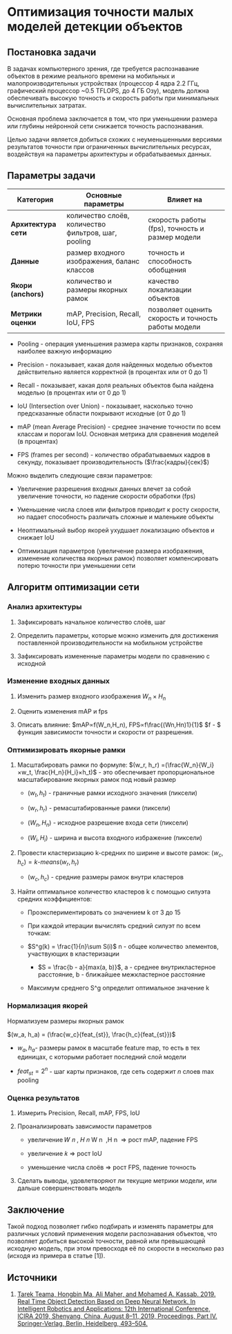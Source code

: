 # Оптимизация точности малых моделей детекции объектов

## Постановка задачи

В задачах компьютерного зрения, где требуется распознавание объектов в режиме реального времени на мобильных и малопроизводительных устройствах (процессор 4 ядра 2.2 ГГц, графический процессор ~0.5 TFLOPS, до 4 ГБ Озу), модель должна обеспечивать высокую точность и скорость работы при минимальных вычислительных затратах.

Основная проблема заключается в том, что при уменьшении размера или глубины нейронной сети снижается точность распознавания. 

Целью задачи является добиться схожих с неуменьшенными версиями результатов точности при ограниченных вычислительных ресурсах, воздействуя на параметры архитектуры и обрабатываемых данных.

## Параметры задачи

| Категория            | Основные параметры                                  | Влияет на                                           |
| -------------------- | --------------------------------------------------- | --------------------------------------------------- |
| **Архитектура сети** | количество слоёв, количество фильтров, шаг, pooling | скорость работы (fps), точность и размер модели     |
| **Данные**           | размер входного изображения, баланс классов         | точность и способность обобщения                    |
| **Якори (anchors)**  | количество и размеры якорных рамок                  | качество локализации объектов                       |
| **Метрики оценки**   | mAP, Precision, Recall, IoU, FPS                    | позволяет оценить скорость и точность работы модели |

* Pooling - операция уменьшения размера карты признаков, сохраняя наиболее важную информацию

* Precision - показывает, какая доля найденных моделью объектов действительно является корректной (в процентах или от 0 до 1)

* Recall - показывает, какая доля реальных объектов была найдена моделью (в процентах или от 0 до 1)

* IoU (Intersection over Union) - показывает, насколько точно предсказанные области покрывают исходные (от 0 до 1)

* mAP (mean Average Precision) - среднее значение точности по всем классам и порогам IoU. Основная метрика для сравнения моделей (в процентах)

* FPS (frames per second) - количество обрабатываемых кадров в секунду, показывает производительность ($\frac{кадры}{сек}$)

Можно выделить следующие связи параметров:

* Увеличение разрешения входных данных влечет за собой увеличение точности, но падение скорости обработки (fps)

* Уменьшение числа слоев или фильтров приводит к росту скорости, но падает способность различать сложные и маленькие объекты

* Неоптимальный выбор якорей ухудшает локализацию объектов и снижает IoU

* Оптимизация параметров (увеличение размера изображения, изменение количества якорных рамок) позволяет компенсировать потерю точности при уменьшении сети

## Алгоритм оптимизации сети

### Анализ архитектуры

1. Зафиксировать начальное количество слоёв, шаг

2. Определить параметры, которые можно изменить для достижения поставленной производительности на мобильном устройстве

3. Зафиксировать измененные параметры модели по сравнению с исходной

### Изменение входных данных

1. Изменить размер входного изображения $W_n × H_n$

2. Оценить изменения mAP и fps

3. Описать влияние: 
   $mAP∝f(W_n,H_n​), FPS∝f\frac{(Wn​,Hn​)1}{1}$
   $f - $ функция зависимости точности и скорости от разрешения.​

### Оптимизировать якорные рамки

1. Масштабировать рамки по формуле: 
   $(w_r, h_r) =(\frac{W_n}{W_i}×w_t, \frac{H_n}{H_i}×h_t)$ - это обеспечивает пропорциональное масштабирование якорных рамок под новый размер
   
   * $(w_t, h_t)$ - граничные рамки исходного значения (пиксели)
   
   * $(w_r, h_r)$ - ремасштабированные рамки (пиксели)
   
   * $(W_n,H_n)$ - исходное разрешение входа сети (пиксели)
   
   * $(W_i, H_i)$ - ширина и высота входного избражение (пиксели)

2. Провести кластеризацию k-средних по ширине и высоте рамок:
   $(w_c, h_c) = k$-$means(w_r, h_r)$
   
   * $(w_c, h_c)$ - средние размеры рамок внутри кластеров

3. Найти оптимальное количество кластеров k с помощью силуэта средних коэффициентов:
   
   * Проэкспериментировать со значением k от 3 до 15
   
   * При каждой итерации вычислять средний силуэт по всем точкам:
   
   * $S^g(k) = \frac{1}{n}\sum S(i)$
     n - общее количество элементов, участвующих в кластеризации
     
     * $S = \frac{b - a}{max(a, b)}$,
       a - среднее внутрикластерное расстояние,
       b - ближайшее межкластерное расстояние
   
   * Максимум среднего S^g определит оптимальное значение k

### Нормализация якорей

Нормализуем размеры якорных рамок

$(w_a, h_a) = (\frac{w_c}{feat_{st}}, \frac{h_c}{feat_{st}})$

* $w_a, h_a$- размеры рамок в масштабе feature map, то есть в тех единицах, с которыми работает последний слой модели

* $feat_{st} = 2^n$ - шаг карты признаков, где сеть содержит $n$ слоев max pooling

### Оценка результатов

1. Измерить Precision, Recall, mAP, FPS, IoU

2. Проанализировать зависимости параметров
   
   * увеличение 𝑊 𝑛 , 𝐻 𝑛 W n ​ ,H n ​ ⇒ рост mAP, падение FPS 
   
   * увеличение 𝑘 => рост IoU 
   
   * уменьшение числа слоёв ⇒ рост FPS, падение точность

3.  Сделать выводы, удовлетворяют ли текущие метрики модели, или дальше совершенствовать модель

## Заключение

Такой подход позволяет гибко подбирать и изменять параметры для различных условий применения модели распознавания объектов, что позволяет добиться высокой точности, равной или превышающей исходную модель, при этом превосходя её по скорости в несколько раз (исходя из примера в статье [1]).

## Источники

1. [Tarek Teama, Hongbin Ma, Ali Maher, and Mohamed A. Kassab. 2019. Real Time Object Detection Based on Deep Neural Network. In Intelligent Robotics and Applications: 12th International Conference, ICIRA 2019, Shenyang, China, August 8–11, 2019, Proceedings, Part IV. Springer-Verlag, Berlin, Heidelberg, 493–504.](https://link.springer.com/journal/41315)
